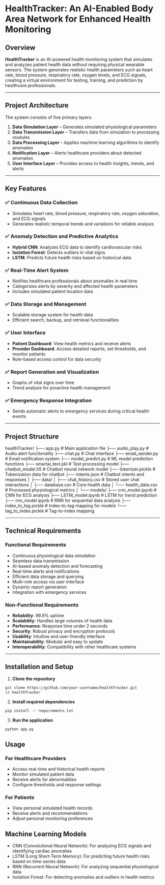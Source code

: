 # HealthTracker: An AI-Enabled Body Area Network for Enhanced Health Monitoring

## Overview

**HealthTracker** is an AI-powered health monitoring system that simulates and analyzes patient health data without requiring physical wearable sensors. The system generates realistic health parameters such as heart rate, blood pressure, respiratory rate, oxygen levels, and ECG signals, creating a virtual environment for testing, training, and prediction by healthcare professionals.

---

## Project Architecture

The system consists of five primary layers:

1. **Data Simulation Layer** – Generates simulated physiological parameters  
2. **Data Transmission Layer** – Transfers data from simulation to processing modules  
3. **Data Processing Layer** – Applies machine learning algorithms to identify anomalies  
4. **Notification Layer** – Alerts healthcare providers about detected anomalies  
5. **User Interface Layer** – Provides access to health insights, trends, and alerts  



---

## Key Features

### ✅ Continuous Data Collection
- Simulates heart rate, blood pressure, respiratory rate, oxygen saturation, and ECG signals  
- Generates realistic temporal trends and variations for reliable analysis

### ✅ Anomaly Detection and Predictive Analytics
- **Hybrid CNN**: Analyzes ECG data to identify cardiovascular risks  
- **Isolation Forest**: Detects outliers in vital signs  
- **LSTM**: Predicts future health risks based on historical data

### ✅ Real-Time Alert System
- Notifies healthcare professionals about anomalies in real time  
- Categorizes alerts by severity and affected health parameters  
- Includes simulated patient location data

### ✅ Data Storage and Management
- Scalable storage system for health data  
- Efficient search, backup, and retrieval functionalities

### ✅ User Interface
- **Patient Dashboard**: View health metrics and receive alerts  
- **Provider Dashboard**: Access detailed reports, set thresholds, and monitor patients  
- Role-based access control for data security

### ✅ Report Generation and Visualization
- Graphs of vital signs over time  
- Trend analysis for proactive health management

### ✅ Emergency Response Integration
- Sends automatic alerts to emergency services during critical health events

---

## Project Structure

healthTracker/
├── app.py # Main application file
├── audio_play.py # Audio alert functionality
├── chat.py # Chat interface
├── email_sender.py # Email notification system
├── model_predict.py # ML model prediction functions
├── smartai_text.pkl # Text processing model
├── chatbot_model.h5 # Chatbot neural network model
├── tokenizer.pickle # Tokenization data for chatbot
├── intents.json # Chatbot intents and responses
│
├── data/
│ ├── chat_history.csv # Stored user chat interactions
│ ├── database.csv # Core health data
│ └── health_data.csv # Processed physiological metrics
│
└── models/
├── cnn_model.ipynb # CNN for ECG analysis
├── LSTM_model.ipynb # LSTM for trend prediction
├── rnn_model.ipynb # RNN for sequential data analysis
├── index_to_tag.pickle # Index-to-tag mapping for models
└── tag_to_index.pickle # Tag-to-index mapping


---

## Technical Requirements

### Functional Requirements
- Continuous physiological data simulation  
- Seamless data transmission  
- AI-based anomaly detection and forecasting  
- Real-time alerts and notifications  
- Efficient data storage and querying  
- Multi-role access via user interface  
- Dynamic report generation  
- Integration with emergency services

### Non-Functional Requirements
- **Reliability**: 99.9% uptime  
- **Scalability**: Handles large volumes of health data  
- **Performance**: Response time under 2 seconds  
- **Security**: Robust privacy and encryption protocols  
- **Usability**: Intuitive and user-friendly interface  
- **Maintainability**: Modular and easy to update  
- **Interoperability**: Compatibility with other healthcare systems

---

## Installation and Setup

1. **Clone the repository**
```bash
git clone https://github.com/your-username/healthTracker.git
cd healthTracker
```
2. **Install required dependencies**
```bash
pip install -r requirements.txt
```
3. **Run the application**
```bash
python app.py
```

## Usage

### For Healthcare Providers
- Access real-time and historical health reports
- Monitor simulated patient data
- Receive alerts for abnormalities
- Configure thresholds and response settings

### For Patients
- View personal simulated health records
- Receive alerts and recommendations
- Adjust personal monitoring preferences

## Machine Learning Models
- CNN (Convolutional Neural Network): For analyzing ECG signals and identifying cardiac anomalies
- LSTM (Long Short-Term Memory): For predicting future health risks based on time-series data
- RNN (Recurrent Neural Network): For analyzing sequential physiological data
- Isolation Forest: For detecting anomalies and outliers in health metrics


